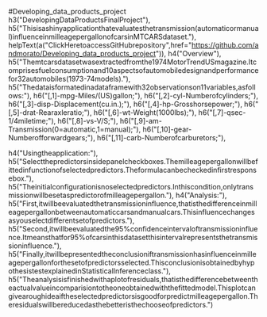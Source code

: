 #Developing_data_products_project
h3("DevelopingDataProductsFinalProject"),
h5("Thisisashinyapplicationthatevaluatesthetransmission(automaticormanual)influenceinmilleagepergallonofcarsinMTCARSdataset."),
helpText(a("ClickHeretoaccessGitHubrepository",href="https://github.com/andmorato/Developing_data_products_project")),
h4("Overview"),
h5("Themtcarsdatasetwasextractedfromthe1974MotorTrendUSmagazine.Itcomprisesfuelconsumptionand10aspectsofautomobiledesignandperformancefor32automobiles(1973-74models)."),
h5("Thedataisformatedinadataframewith32observationson11variables,asfollows:"),
h6("[,1]-mpg-Miles/(US)gallon;"),
h6("[,2]-cyl-Numberofcylinders;"),
h6("[,3]-disp-Displacement(cu.in.);"),
h6("[,4]-hp-Grosshorsepower;"),
h6("[,5]-drat-Rearaxleratio;"),
h6("[,6]-wt-Weight(1000lbs);"),
h6("[,7]-qsec-1/4miletime;"),
h6("[,8]-vs-V/S;"),
h6("[,9]-am-Transmission(0=automatic,1=manual);"),
h6("[,10]-gear-Numberofforwardgears;"),
h6("[,11]-carb-Numberofcarburetors;"),

h4("Usingtheapplication:"),
h5("Selectthepredictorsinsidepanelcheckboxes.Themilleagepergallonwillbefittedinfunctionofselectedpredictors.Theformulacanbecheckedinfirstresponsebox."),
h5("Theinitialconfigurationisnoselectedpredictors.Inthiscondition,onlytransmissionwillbesetaspredictorofmilleagepergallon."),
h4("Analysis:"),
h5("First,itwillbeevaluatedthetransmissioninfluence,thatisthedifferenceinmilleagepergallonbetweenautomaticcarsandmanualcars.Thisinfluencechangesasyouselectdifferentsetofpredictors."),
h5("Second,itwillbeevaluatedthe95%confidenceintervaloftransmissioninfluence.Itmeansthatfor95%ofcarsinthisdatasetthisintervalrepresentsthetransmissioninfluence."),
h5("Finally,itwillbepresentedtheconclusioniftransmissionhasinfluenceinmilleagepergallonforthesetofpredictorsselected.ThisconclusionisobtainedbyhypothesistestexplainedinStatisticalInferenceclass."),
h5("Theanalysisisfinishedwithaplotofresiduals,thatisthedifferencebetweentheactualvalueincomparisiontotheoneobtainedwiththefittedmodel.Thisplotcangivearoughideaiftheselectedpredictorsisgoodforpredictmilleagepergallon.Theresidualswillbereducedasthebetteristhechooseofpredictors.")
